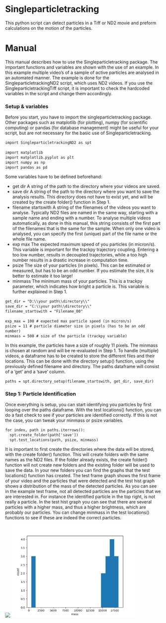 # Singleparticletracking
This python script can detect particles in a Tiff or ND2 movie and preform calculations on the motion of the particles.

# Manual
This manual describes how to use the Singleparticletracking package. The important functions and variables are shown with the use of an example. In this example multiple video’s of a sample of active particles are analysed in an automated manner. The example is done for the SingleparticletrackingND2 script, which uses ND2 videos. If you use the SingleparticletrackingTiff script, it is important to check the hardcoded variables in the script and change them accordingly.

### Setup & variables
Before you start, you have to import the singleparticletracking package. Other packages such as matplotlib (for plotting), numpy (for scientific computing) or pandas (for database management) might be useful for your script, but are not necessary for the basic use of Singleparticletracking.

```
import SingleparticletrackingND2 as spt

import matplotlib
import matplotlib.pyplot as plt
import numpy as np
import pandas as pd
```

Some variables have to be defined beforehand:
- get dir A string of the path to the directory where your videos are saved.
- save dir A string of the path to the directory where you want to save the analysis results. This directory does not have to exist yet, and will be created by the create folder() function in Step 1.
- filename startswith A string of the filenames of the videos you want to analyse. Typically ND2 files are named in the same way, starting with a sample name and ending with a number. To analyse multiple videos automatically, as done in this manual, this string consists of the first part of the filenames that is the same for the sample. When only one video is analysed, you can specify the first (unique) part of the file name or the whole file name.
- exp max The expected maximum speed of you particles (in micron/s). This variable is important for the trackpy trajectory coupling. Entering a too low number, results in decoupled trajectories, while a too high number results in a drastic increase in computation time.
- psize The size of your particles (in pixels). This can be estimated or measured, but has to be an odd number. If you estimate the size, it is better to estimate it too large!
- minmass The minimum mass of your particles. This is a trackpy parameter, which indicates how bright a particle is. This variable is further explained in Step 1.

```
get_dir = "D:\\your path\\directory\\"
save_dir = "C:\\your path\\directory\\"
filename_startswith = "Filename_00"

exp_max = 100 # expected max particle speed (in micron/s)
psize = 11 # particle diameter size in pixels (has to be an odd number)
minmass = 500 # size of the particle (trackpy variable)
```

In this example, the particles have a size of roughly 11 pixels. The minmass is chosen at random and will be re-evaluated in Step 1. 
To handle (multiple) videos, a dataframe has to be created to store the different files and their locations. This can be done with the directory setup() function, using the previously defined filename and directory. The paths dataframe will consist of a ’get’ and a ’save’ column.

```
paths = spt.directory_setup(filename_startswith, get_dir, save_dir)
```

### Step 1: Particle Identification
Once everything is setup, you can start identifying you particles by first looping over the paths dataframe. With the test locations() function, you can do a fast check to see if your particles are identified correctly. If this is not the case, you can tweak your minmass or psize variables.

```
for index, path in paths.iterrows():
  spt.create_folder(path['save'])
  spt.test_locations(path, psize, minmass)
```

It is important to first create the directories where the data will be stored, with the create folder() function. This will create folders with the same names as the ND2 files. If the folder already exists, the create folder() function will not create new folders and the existing folder will be used to save the data.
In your new folders you can find the graphs that the test locations() function has created. The test frame graph shows the first frame of your video and the particles that were detected and the test hist graph shows a distribution of the mass of the detected particles. As you can see in the example test frame, not all detected particles are the particles that we are interested in. For instance the identified particle in the top right, is not really a particle. In the test hist graph you can see that there are several particles with a higher mass, and thus a higher brightness, which are probably our particles. You can change minmass in the test locations() functions to see if these are indeed the correct particles.

<img src="https://github.com/haantje0/Singleparticletracking/blob/main/docs/test_frame.png" width="400"/>
<img src="https://github.com/haantje0/Singleparticletracking/blob/main/docs/test_hist.png" width="400"/>

